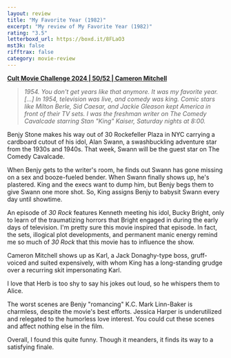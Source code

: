 ```yaml
---
layout: review
title: "My Favorite Year (1982)"
excerpt: "My review of My Favorite Year (1982)"
rating: "3.5"
letterboxd_url: https://boxd.it/8FLaO3
mst3k: false
rifftrax: false
category: movie-review
---
```


<b><a href="">Cult Movie Challenge 2024 | 50/52 | Cameron Mitchell</a></b>

<blockquote><i>1954. You don't get years like that anymore. It was my favorite year. […] In 1954, television was live, and comedy was king. Comic stars like Milton Berle, Sid Caesar, and Jackie Gleason kept America in front of their TV sets. I was the freshman writer on The Comedy Cavalcade starring Stan "King" Kaiser, Saturday nights at 8:00. </i></blockquote>

Benjy Stone makes his way out of 30 Rockefeller Plaza in NYC carrying a cardboard cutout of his idol, Alan Swann, a swashbuckling adventure star from the 1930s and 1940s. That week, Swann will be the guest star on The Comedy Cavalcade.

When Benjy gets to the writer's room, he finds out Swann has gone missing on a sex and booze-fueled bender. When Swann finally shows up, he's plastered. King and the execs want to dump him, but Benjy begs them to give Swann one more shot. So, King assigns Benjy to babysit Swann every day until showtime.

An episode of <i>30 Rock</i> features Kenneth meeting his idol, Bucky Bright, only to learn of the traumatizing horrors that Bright engaged in during the early days of television. I'm pretty sure this movie inspired that episode. In fact, the sets, illogical plot developments, and permanent manic energy remind me so much of <i>30 Rock</i> that this movie has to influence the show.

Cameron Mitchell shows up as Karl, a Jack Donaghy-type boss, gruff-voiced and suited expensively, with whom King has a long-standing grudge over a recurring skit impersonating Karl.

I love that Herb is too shy to say his jokes out loud, so he whispers them to Alice.

The worst scenes are Benjy "romancing" K.C. Mark Linn-Baker is charmless, despite the movie's best efforts. Jessica Harper is underutilized and relegated to the humorless love interest. You could cut these scenes and affect nothing else in the film.

Overall, I found this quite funny. Though it meanders, it finds its way to a satisfying finale.
